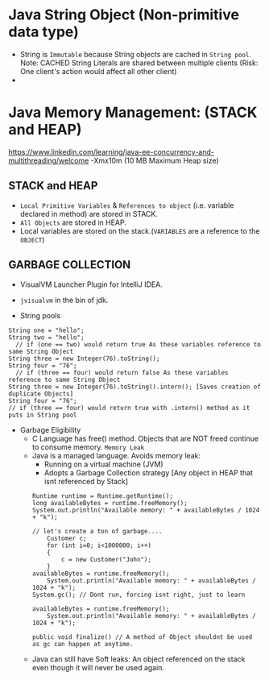 # Java String Object (Non-primitive data type)
* String is ```Immutable``` because String objects are cached in ```String pool```.<br/>
Note: CACHED String Literals are shared between multiple clients (Risk: One client's action would affect all other client)
*



# Java Memory Management: (STACK and HEAP)

https://www.linkedin.com/learning/java-ee-concurrency-and-multithreading/welcome
-Xmx10m (10 MB Maximum Heap size)

## STACK and HEAP
* ```Local Primitive Variables``` & ```References to object``` (i.e. variable declared in method) are stored in STACK. 
* ```All Objects``` are stored in HEAP.
* Local variables are stored on the stack.(```VARIABLES``` are a reference to the ```OBJECT```)


## GARBAGE COLLECTION
* VisualVM Launcher Plugin for IntelliJ IDEA.
* ```jvisualvm``` in the bin of jdk.

* String pools
``` 
String one = "hello";
String two = "hello";
  // if (one == two) would return true As these variables reference to same String Object
String three = new Integer(76).toString();
String four = "76";
  // if (three == four) would return false As these variables reference to same String Object
String three = new Integer(76).toString().intern(); [Saves creation of duplicate Objects]
String four = "76";
// if (three == four) would return true with .intern() method as it puts in String pool
```

* Garbage Eligibility
  * C Language has free() method. Objects that are NOT freed continue to consume memory. ```Memory Leak```
  * Java is a managed language. Avoids memory leak:
    * Running on a virtual machine (JVM)
    * Adopts a Garbage Collection strategy [Any object in HEAP that isnt referenced by Stack]
    ```
    Runtime runtime = Runtime.getRuntime();
    long availableBytes = runtime.freeMemory();
    System.out.println("Available memory: " + availableBytes / 1024 + "k");
    
    // let's create a ton of garbage....
		Customer c;
		for (int i=0; i<1000000; i++)
		{
			c = new Customer("John");	
		}
    availableBytes = runtime.freeMemory();
		System.out.println("Available memory: " + availableBytes / 1024 + "k");
    System.gc(); // Dont run, forcing isnt right, just to learn
    
    availableBytes = runtime.freeMemory();
		System.out.println("Available memory: " + availableBytes / 1024 + "k");
    ```
    ```
    public void finalize() // A method of Object shouldnt be used as gc can happen at anytime.
    ```
  * Java can still have Soft leaks: An object referenced on the stack even though it will never be used again.                          

